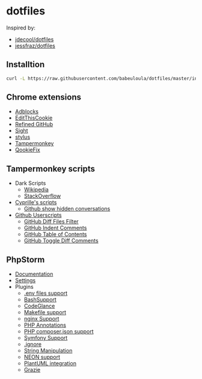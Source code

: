 # dotfiles

Inspired by:
- [jdecool/dotfiles](https://github.com/jdecool/dotfiles)
- [jessfraz/dotfiles](https://github.com/jessfraz/dotfiles)

## Installtion

```bash
curl -L https://raw.githubusercontent.com/babeuloula/dotfiles/master/install.sh | bash --
```

## Chrome extensions

- [Adblocks](https://chrome.google.com/webstore/detail/adblock-plus-free-ad-bloc/cfhdojbkjhnklbpkdaibdccddilifddb)
- [EditThisCookie](https://chrome.google.com/webstore/detail/editthiscookie/fngmhnnpilhplaeedifhccceomclgfbg)
- [Refined GitHub](https://chrome.google.com/webstore/detail/refined-github/hlepfoohegkhhmjieoechaddaejaokhf)
- [Sight](https://chrome.google.com/webstore/detail/sight/epmaefhielclhlnmjofcdapbeepkmggh)
- [stylus](https://chrome.google.com/webstore/detail/stylus/clngdbkpkpeebahjckkjfobafhncgmne)
- [Tampermonkey](https://chrome.google.com/webstore/detail/tampermonkey/dhdgffkkebhmkfjojejmpbldmpobfkfo)
- [QookieFix](https://chrome.google.com/webstore/detail/qookiefix/gkfjmfmjckaabogdpclnahenmcijplpe)

## Tampermonkey scripts

- Dark Scripts
	- [Wikipedia](https://github.com/StylishThemes/Wikipedia-Dark)
	- [StackOverflow](https://github.com/StylishThemes/StackOverflow-Dark)
- [Cyprille's scripts](https://github.com/cyprille/tampermonkey-scripts)
	- [Github show hidden conversations](https://raw.githubusercontent.com/cyprille/tampermonkey-scripts/master/scripts/github-show-hidden-conversations.user.js)
- [Github Userscripts](https://github.com/Mottie/GitHub-userscripts)
	- [GitHub Diff Files Filter](https://raw.githubusercontent.com/Mottie/GitHub-userscripts/master/github-diff-files-filter.user.js)
	- [GitHub Indent Comments](https://raw.githubusercontent.com/Mottie/GitHub-userscripts/master/github-indent-comments.user.js)
	- [GitHub Table of Contents](https://raw.githubusercontent.com/Mottie/GitHub-userscripts/master/github-toc.user.js)
	- [GitHub Toggle Diff Comments](https://raw.githubusercontent.com/Mottie/GitHub-userscripts/master/github-toggle-diff-comments.user.js)

## PhpStorm

- [Documentation](https://www.jetbrains.com/help/phpstorm/sharing-your-ide-settings.html#settings-repository)
- [Settings](https://github.com/babeuloula/phpstorm-settings)
- Plugins
	- [.env files support](https://plugins.jetbrains.com/plugin/9525--env-files-support)
	- [BashSupport](https://plugins.jetbrains.com/plugin/4230-bashsupport)
	- [CodeGlance](https://plugins.jetbrains.com/plugin/7275-codeglance)
	- [Makefile support](https://plugins.jetbrains.com/plugin/9333-makefile-support)
	- [nginx Support](https://plugins.jetbrains.com/plugin/4415-nginx-support)
	- [PHP Annotations](https://plugins.jetbrains.com/plugin/7320-php-annotations)
	- [PHP composer.json support](https://plugins.jetbrains.com/plugin/7631-php-composer-json-support)
	- [Symfony Support](https://plugins.jetbrains.com/plugin/7219-symfony-support)
	- [.ignore](https://plugins.jetbrains.com/plugin/7495--ignore)
	- [String Manipulation](https://plugins.jetbrains.com/plugin/2162-string-manipulation)
	- [NEON support](https://plugins.jetbrains.com/plugin/7060-neon-support/)
	- [PlantUML integration](https://plugins.jetbrains.com/plugin/7017-plantuml-integration)
	- [Grazie](https://plugins.jetbrains.com/plugin/12175-grazie)
